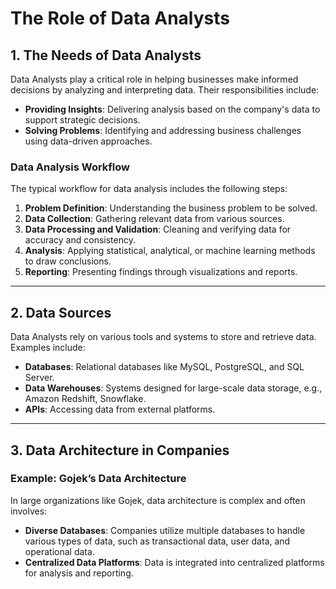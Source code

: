 # **The Role of Data Analysts**

## **1. The Needs of Data Analysts**
Data Analysts play a critical role in helping businesses make informed decisions by analyzing and interpreting data. Their responsibilities include:
- **Providing Insights**: Delivering analysis based on the company's data to support strategic decisions.
- **Solving Problems**: Identifying and addressing business challenges using data-driven approaches.

### **Data Analysis Workflow**
The typical workflow for data analysis includes the following steps:
1. **Problem Definition**: Understanding the business problem to be solved.
2. **Data Collection**: Gathering relevant data from various sources.
3. **Data Processing and Validation**: Cleaning and verifying data for accuracy and consistency.
4. **Analysis**: Applying statistical, analytical, or machine learning methods to draw conclusions.
5. **Reporting**: Presenting findings through visualizations and reports.

---

## **2. Data Sources**
Data Analysts rely on various tools and systems to store and retrieve data. Examples include:
- **Databases**: Relational databases like MySQL, PostgreSQL, and SQL Server.
- **Data Warehouses**: Systems designed for large-scale data storage, e.g., Amazon Redshift, Snowflake.
- **APIs**: Accessing data from external platforms.

---

## **3. Data Architecture in Companies**
### **Example: Gojek’s Data Architecture**
In large organizations like Gojek, data architecture is complex and often involves:
- **Diverse Databases**: Companies utilize multiple databases to handle various types of data, such as transactional data, user data, and operational data.
- **Centralized Data Platforms**: Data is integrated into centralized platforms for analysis and reporting.
